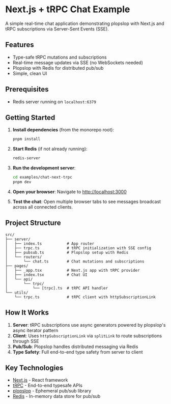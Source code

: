 # Next.js + tRPC Chat Example

A simple real-time chat application demonstrating plopslop with Next.js and tRPC subscriptions via Server-Sent Events (SSE).

## Features

- Type-safe tRPC mutations and subscriptions
- Real-time message updates via SSE (no WebSockets needed)
- Plopslop with Redis for distributed pub/sub
- Simple, clean UI

## Prerequisites

- Redis server running on `localhost:6379`

## Getting Started

1. **Install dependencies** (from the monorepo root):
   ```bash
   pnpm install
   ```

2. **Start Redis** (if not already running):
   ```bash
   redis-server
   ```

3. **Run the development server**:
   ```bash
   cd examples/chat-next-trpc
   pnpm dev
   ```

4. **Open your browser**:
   Navigate to [http://localhost:3000](http://localhost:3000)

5. **Test the chat**:
   Open multiple browser tabs to see messages broadcast across all connected clients.

## Project Structure

```
src/
├── server/
│   ├── index.ts           # App router
│   ├── trpc.ts            # tRPC initialization with SSE config
│   ├── pubsub.ts          # Plopslop setup with Redis
│   └── routers/
│       └── chat.ts        # Chat mutations and subscriptions
├── pages/
│   ├── _app.tsx           # Next.js app with tRPC provider
│   ├── index.tsx          # Chat UI
│   └── api/
│       └── trpc/
│           └── [trpc].ts  # tRPC API handler
└── utils/
    └── trpc.ts            # tRPC client with httpSubscriptionLink
```

## How It Works

1. **Server**: tRPC subscriptions use async generators powered by plopslop's async iterator pattern
2. **Client**: Uses `httpSubscriptionLink` via `splitLink` to route subscriptions through SSE
3. **Pub/Sub**: Plopslop handles distributed messaging via Redis
4. **Type Safety**: Full end-to-end type safety from server to client

## Key Technologies

- [Next.js](https://nextjs.org/) - React framework
- [tRPC](https://trpc.io/) - End-to-end typesafe APIs
- [plopslop](../../README.md) - Ephemeral pub/sub library
- [Redis](https://redis.io/) - In-memory data store for pub/sub
